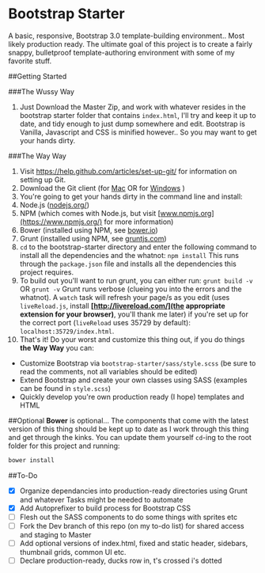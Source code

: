 Bootstrap Starter
=================

A basic, responsive, Bootstrap 3.0 template-building environment.. Most likely production ready. The ultimate goal of this project is to create a fairly snappy, bulletproof template-authoring environment with some of my favorite stuff.

##Getting Started

###The Wussy Way
1. Just Download the Master Zip, and work with whatever resides in the bootstrap starter folder that contains `index.html`, I'll try and keep it up to date, and tidy enough to just dump somewhere and edit. Bootstrap is Vanilla, Javascript and CSS is minified however.. So you may want to get your hands dirty.

###The Way Way
1. Visit https://help.github.com/articles/set-up-git/ for information on setting up Git.
2. Download the Git client (for [Mac](https://windows.github.com/) OR for [Windows](https://windows.github.com/) )
3. You're going to get your hands dirty in the command line and install:
  1. Node.js ([nodejs.org/](http://nodejs.org/))
  2. NPM (which comes with Node.js, but visit [www.npmjs.org](https://www.npmjs.org/) for more information)
  3. Bower (installed using NPM, see [bower.io](http://bower.io/))
  4. Grunt (installed using NPM, see [gruntjs.com](http://gruntjs.com/getting-started))
4. `cd` to the bootstrap-starter directory and enter the following command to install all the dependencies and the whatnot: ``` npm install ``` This runs through the `package.json` file and installs all the dependencies this project requires. 
5. To build out you'll want to run grunt, you can either run: ``` grunt build -v ``` OR ``` grunt -v ``` Grunt runs verbose (clueing you into the errors and the whatnot). A `watch` task will refresh your page/s as you edit (uses `liveReload.js`, install __[http://livereload.com/](the appropriate extension for your browser)__, you'll thank me later) if you're set up for the correct port (`liveReload` uses 35729 by default): `localhost:35729/index.html`. 
6. That's it! Do your worst and customize this thing out, if you do things __the Way Way__ you can:
* Customize Bootstrap via `bootstrap-starter/sass/style.scss` (be sure to read the comments, not all variables should be edited)
* Extend Bootstrap and create your own classes using SASS (examples can be found in `style.scss`)
* Quickly develop you're own production ready (I hope) templates and HTML

##Optional
__Bower__ is optional... The components that come with the latest version of this thing should be kept up to date as I work through this thing and get through the kinks. You can update them yourself `cd`-ing to the root folder for this project and running:
``` bash
bower install
```

##To-Do
- [x] Organize dependancies into production-ready directories using Grunt and whatever Tasks might be needed to automate
- [x] Add Autoprefixer to build process for Bootstrap CSS
- [ ] Flesh out the SASS components to do some things with sprites etc
- [ ] Fork the Dev branch of this repo (on my to-do list) for shared access and staging to Master
- [ ] Add optional versions of index.html, fixed and static header, sidebars, thumbnail grids, common UI etc.
- [ ] Declare production-ready, ducks row in, t's crossed i's dotted
